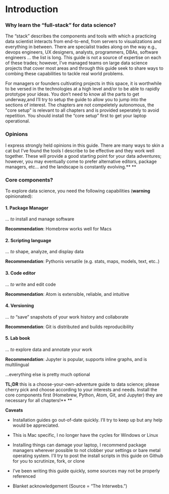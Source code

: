 # Introduction

### **Why learn the “full-stack” for data science?**

The “stack” describes the components and tools with which a practicing data scientist interacts from end-to-end, from servers to visualizations and everything in between. There are specialist trades along on the way e.g., devops engineers, UX designers, analysts, programmers, DBAs, software engineers … the list is long. This guide is not a source of expertise on each of these trades; however, I've managed teams on large data science projects that cover most areas and through this guide seek to share ways to combing these capabilities to tackle real world problems.

For managers or founders cultivating projects in this space, it is worthwhile to be versed in the technologies at a high level and/or to be able to rapidly prototype your ideas. You don’t need to know all the parts to get underway,and I’ll try to setup the guide to allow you to jump into the sections of interest. The chapters are not compeletely autonomous, the "core setup" is relevant to all chapters and is provided seperately to avoid repetition.  You should install the “core setup” first to get your laptop operational.

### **Opinions**

I express strongly held opinions in this guide. There are many ways to skin a cat but I’ve found the tools I describe to be effective and they work well together. These will provide a good starting point for your data adventures; however, you may eventually come to prefer alternative editors, package managers, etc… and the landscape is constantly evolving.**    **

### **Core components?**

To explore data science, you need the following capabilities \(**warning** opinionated\):

#### 1. Package Manager

... _to_ install and manage software

**Recommendation**: Homebrew works well for Macs

#### 2. Scripting language

... _to_ shape, analyze, and display data

**Recommendation**: Pythonis versatile \(e.g. stats, maps, models, text, etc..\)

#### 3. Code editor

... _to_ write and edit code

**Recommendation**: Atom is extensible, reliable, and intuitive

#### 4. Versioning

... _to_ “save” snapshots of your work history and collaborate

**Recommendation**: Git is distributed and builds reproducibility

#### 5. Lab book

... _to_ explore data and annotate your work

**Recommendation**: Jupyter is popular, supports inline graphs, and is multilingual

...everything else is pretty much optional

**TL;DR** this is a choose-your-own-adventure guide to data science; please cherry pick and choose according to your interests and needs. Install the core components first \(Homebrew, Python, Atom, Git, and Jupyter\) they are necessary for all chapters!**    **

**Caveats**

* Installation guides go out-of-date quickly. I’ll try to keep up but any help would be appreciated.

* This is Mac specific, I no longer have the cycles for Windows or Linux

* Installing things can damage your laptop, I recommend package managers wherever possible to not clobber your settings or bare metal operating system. I'll try to post the install scripts in this guide on Github for you to scrutinize, fork, or clone

* I’ve been writing this guide quickly, some sources may not be properly referenced

* Blanket acknowledgement \(Source = “The Interwebs.”\)



